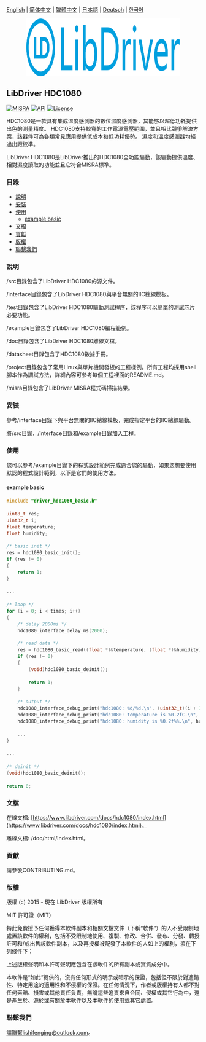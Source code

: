 [English](/README.md) | [ 简体中文](/README_zh-Hans.md) | [繁體中文](/README_zh-Hant.md) | [日本語](/README_ja.md) | [Deutsch](/README_de.md) | [한국어](/README_ko.md)

<div align=center>
<img src="/doc/image/logo.svg" width="400" height="150"/>
</div>

## LibDriver HDC1080

[![MISRA](https://img.shields.io/badge/misra-compliant-brightgreen.svg)](/misra/README.md) [![API](https://img.shields.io/badge/api-reference-blue.svg)](https://www.libdriver.com/docs/hdc1080/index.html) [![License](https://img.shields.io/badge/license-MIT-brightgreen.svg)](/LICENSE)

HDC1080是一款具有集成溫度感測器的數位濕度感測器，其能够以超低功耗提供出色的測量精度。 HDC1080支持較寬的工作電源電壓範圍，並且相比競爭解決方案，該器件可為各類常見應用提供低成本和低功耗優勢。 濕度和溫度感測器均經過出廠校準。

LibDriver HDC1080是LibDriver推出的HDC1080全功能驅動，該驅動提供溫度、相對濕度讀取的功能並且它符合MISRA標準。

### 目錄

  - [說明](#說明)
  - [安裝](#安裝)
  - [使用](#使用)
    - [example basic](#example-basic)
  - [文檔](#文檔)
  - [貢獻](#貢獻)
  - [版權](#版權)
  - [聯繫我們](#聯繫我們)

### 說明

/src目錄包含了LibDriver HDC1080的源文件。

/interface目錄包含了LibDriver HDC1080與平台無關的IIC總線模板。

/test目錄包含了LibDriver HDC1080驅動測試程序，該程序可以簡單的測試芯片必要功能。

/example目錄包含了LibDriver HDC1080編程範例。

/doc目錄包含了LibDriver HDC1080離線文檔。

/datasheet目錄包含了HDC1080數據手冊。

/project目錄包含了常用Linux與單片機開發板的工程樣例。所有工程均採用shell腳本作為調試方法，詳細內容可參考每個工程裡面的README.md。

/misra目錄包含了LibDriver MISRA程式碼掃描結果。

### 安裝

參考/interface目錄下與平台無關的IIC總線模板，完成指定平台的IIC總線驅動。

將/src目錄，/interface目錄和/example目錄加入工程。

### 使用

您可以參考/example目錄下的程式設計範例完成適合您的驅動，如果您想要使用默認的程式設計範例，以下是它們的使用方法。

#### example basic

```C
#include "driver_hdc1080_basic.h"

uint8_t res;
uint32_t i;
float temperature;
float humidity;

/* basic init */
res = hdc1080_basic_init();
if (res != 0)
{
    return 1;
}

...
    
/* loop */
for (i = 0; i < times; i++)
{
    /* delay 2000ms */
    hdc1080_interface_delay_ms(2000);

    /* read data */
    res = hdc1080_basic_read((float *)&temperature, (float *)&humidity);
    if (res != 0)
    {
        (void)hdc1080_basic_deinit();

        return 1;
    }

    /* output */
    hdc1080_interface_debug_print("hdc1080: %d/%d.\n", (uint32_t)(i + 1), (uint32_t)times);
    hdc1080_interface_debug_print("hdc1080: temperature is %0.2fC.\n", temperature);
    hdc1080_interface_debug_print("hdc1080: humidity is %0.2f%%.\n", humidity); 
    
    ...
}

...
    
/* deinit */
(void)hdc1080_basic_deinit();

return 0;
```

### 文檔

在線文檔: [https://www.libdriver.com/docs/hdc1080/index.html](https://www.libdriver.com/docs/hdc1080/index.html)。

離線文檔: /doc/html/index.html。

### 貢獻

請參攷CONTRIBUTING.md。

### 版權

版權 (c) 2015 - 現在 LibDriver 版權所有

MIT 許可證（MIT）

特此免費授予任何獲得本軟件副本和相關文檔文件（下稱“軟件”）的人不受限制地處置該軟件的權利，包括不受限制地使用、複製、修改、合併、發布、分發、轉授許可和/或出售該軟件副本，以及再授權被配發了本軟件的人如上的權利，須在下列條件下：

上述版權聲明和本許可聲明應包含在該軟件的所有副本或實質成分中。

本軟件是“如此”提供的，沒有任何形式的明示或暗示的保證，包括但不限於對適銷性、特定用途的適用性和不侵權的保證。在任何情況下，作者或版權持有人都不對任何索賠、損害或其他責任負責，無論這些追責來自合同、侵權或其它行為中，還是產生於、源於或有關於本軟件以及本軟件的使用或其它處置。

### 聯繫我們

請聯繫lishifenging@outlook.com。
